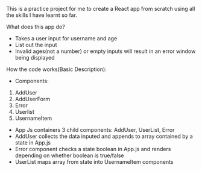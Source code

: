 This is a practice project for me to create a React app from scratch using all the skills I have learnt so far.                           

What does this app do?
- Takes a user input for username and age
- List out the input
- Invalid ages(not a number) or empty inputs will result in an error window being displayed

How the code works(Basic Description):
- Components:
1) AddUser
2) AddUserForm
3) Error 
5) Userlist
6) UsernameItem

- App Js containers 3 child components: AddUser, UserList, Error
- AddUser collects the data inputed and appends to array contained by a state in App.js
- Error component checks a state boolean in App.js and renders depending on whether boolean is true/false
- UserList maps array from state into UsernameItem components



